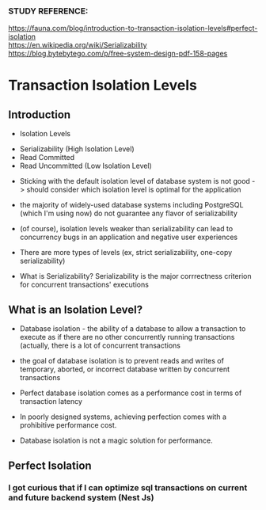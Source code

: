 ### STUDY REFERENCE: 
https://fauna.com/blog/introduction-to-transaction-isolation-levels#perfect-isolation <br />
https://en.wikipedia.org/wiki/Serializability <br />
https://blog.bytebytego.com/p/free-system-design-pdf-158-pages <br />

# Transaction Isolation Levels


## Introduction


* Isolation Levels
- Serializability (High Isolation Level)
- Read Committed
- Read Uncommitted (Low Isolation Level)


* Sticking with the default isolation level of database system is not good -> should consider which isolation level is optimal for the application


* the majority of widely-used database systems including PostgreSQL (which I'm using now) do not guarantee any flavor of serializability


* (of course), isolation levels weaker than serializability can lead to concurrency bugs in an application and negative user experiences


* There are more types of levels (ex, strict serializability, one-copy serializability)


* What is Serializability? Serializability is the major corrrectness criterion for concurrent transactions' executions


## What is an Isolation Level?


* Database isolation - the ability of a database to allow a transaction to execute as if there are no other concurrently running transactions (actually, there is a lot of concurrent transactions


* the goal of database isolation is to prevent reads and writes of temporary, aborted, or incorrect database written by concurrent transactions


* Perfect database isolation comes as a performance cost in terms of transaction latency


* In poorly designed systems, achieving perfection comes with a prohibitive performance cost.


* Database isolation is not a magic solution for performance.


## Perfect Isolation










### I got curious that if I can optimize sql transactions on current and future backend system (Nest Js)



